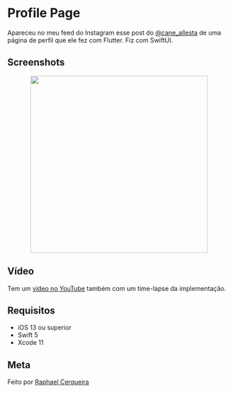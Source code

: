 # Profile Page
Apareceu no meu feed do Instagram esse post do [@cane_allesta](https://www.instagram.com/p/CD8TLm8IPsa/?igshid=1mn5y432w6zp0) de uma página de perfil que ele fez com Flutter. Fiz com SwiftUI.

## Screenshots
<p align="center">
<img src="https://user-images.githubusercontent.com/16376748/90335402-2fa58600-dfab-11ea-8db5-8504a9f2b05d.png" width="400">
</p>

## Vídeo
Tem um [vídeo no YouTube](https://youtu.be/Pve_G80pvUk) também com um time-lapse da implementação.

## Requisitos
- iOS 13 ou superior
- Swift 5
- Xcode 11

## Meta
Feito por [Raphael Cerqueira](https://www.linkedin.com/in/rphlfc/)
